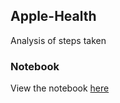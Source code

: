 ## Apple-Health
Analysis of steps taken

### Notebook
View the notebook [here](https://github.com/sank3t/Apple-Health/blob/main/Health%20Data%20Analysis.ipynb)
